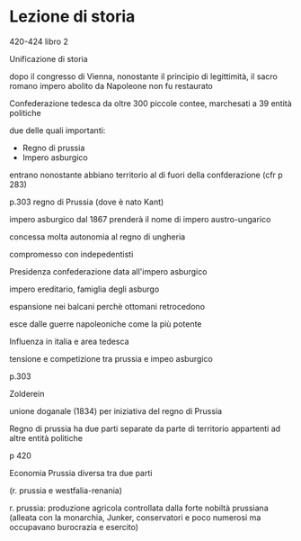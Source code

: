 # Lezione di storia

420-424 libro 2

Unificazione di storia

dopo il congresso di Vienna, nonostante il principio di legittimità, il sacro romano impero abolito da Napoleone non fu restaurato

Confederazione tedesca
da oltre 300 piccole contee, marchesati a 39 entità politiche

due delle quali importanti:
* Regno di prussia
* Impero asburgico

entrano nonostante abbiano territorio al di fuori della confderazione (cfr p 283)

p.303 regno di Prussia (dove è nato Kant)

impero asburgico dal 1867 prenderà il nome di impero austro-ungarico

concessa molta autonomia al regno di ungheria

compromesso con indepedentisti

Presidenza confederazione data all'impero asburgico

impero ereditario, famiglia degli asburgo

espansione nei balcani perchè ottomani retrocedono

esce dalle guerre napoleoniche come la più potente

Influenza in italia e area tedesca


tensione e competizione tra prussia e impeo asburgico

p.303

Zolderein

unione doganale (1834) per iniziativa del regno di Prussia

Regno di prussia ha due parti separate da parte di territorio appartenti ad altre entità politiche

p 420

Economia Prussia diversa tra due parti

(r. prussia e westfalia-renania)

r. prussia: produzione agricola controllata dalla forte nobiltà prussiana  (alleata con la monarchia, Junker, conservatori e poco numerosi ma occupavano burocrazia e esercito)
<!--stackedit_data:
eyJoaXN0b3J5IjpbMTAxNTM4MTcwNF19
-->
